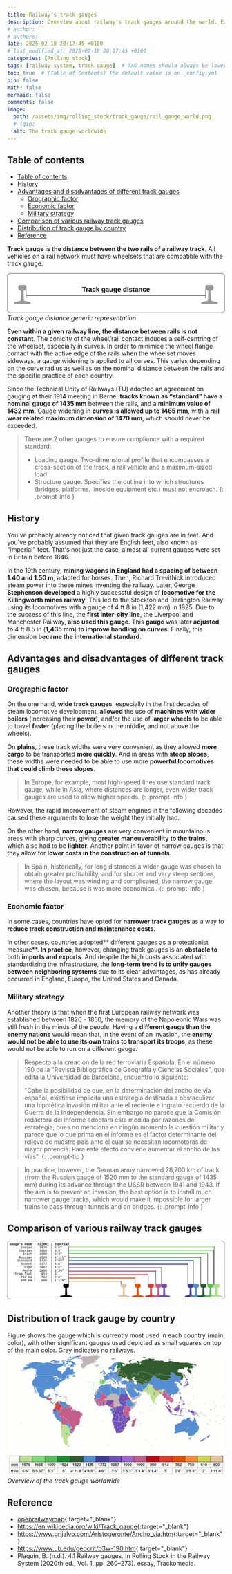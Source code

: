 ```yaml
---
title: Railway's track gauges
description: Overview about railway's track gauges around the world. Explaining historical context, standard gauge, variations, impact on speed and stability.
# author:
# authors:
date: 2025-02-18 20:17:45 +0100
# last_modified_at: 2025-02-18 20:17:45 +0100
categories: [Rolling stock]
tags: [railway system, track gauge]  # TAG names should always be lowercase
toc: true  # (Table of Contents) The default value is on _config.yml
pin: false
math: false
mermaid: false
comments: false
image:
  path: /assets/img/rolling_stock/track_gauge/rail_gauge_world.png
  # lqip:
  alt: The track gauge worldwide
---
```


## Table of contents

- [Table of contents](#table-of-contents)
- [History](#history)
- [Advantages and disadvantages of different track gauges](#advantages-and-disadvantages-of-different-track-gauges)
  - [Orographic factor](#orographic-factor)
  - [Economic factor](#economic-factor)
  - [Military strategy](#military-strategy)
- [Comparison of various railway track gauges](#comparison-of-various-railway-track-gauges)
- [Distribution of track gauge by country](#distribution-of-track-gauge-by-country)
- [Reference](#reference)

**Track gauge is the distance between the two rails of a railway track**. All vehicles on a rail network must have wheelsets that are compatible with the track gauge.

![Track gauge distance generic representation](/assets/img/rolling_stock/track_gauge/basic_track_gauge.svg)
_Track gauge distance generic representation_

**Even within a given railway line, the distance between rails is not constant**. The conicity of the wheel/rail contact induces a self-centring of the wheelset, especially in curves. In order to minimice the wheel flange contact with the active edge of the rails when the wheelset moves sideways, a gauge widening is applied to all curves. This varies depending on the curve radius as well as on the nominal distance between the rails and the specific practice of each country.

Since the Technical Unity of Railways (TU) adopted an agreement on gauging at their 1914 meeting in Berne: **tracks known as “standard” have a nominal gauge of 1435 mm** between the rails, and a **minimum value of 1432 mm**. Gauge widening in **curves is allowed up to 1465 mm**, with a **rail wear related maximum dimension of 1470 mm**, which should never be exceeded.

> There are 2 other gauges to ensure compliance with a required standard:
>
> - Loading gauge. Two-dimensional profile that encompasses a cross-section of the track, a rail vehicle and a maximum-sized load.
> - Structure gauge. Specifies the outline into which structures (bridges, platforms, lineside equipment etc.) must not encroach.
{: .prompt-info }

## History

You've probably already noticed that given track gauges are in feet. And you've probably assumed that they are English feet, also known as "imperial" feet. That's not just the case, almost all current gauges were set in Britain before 1846.

In the 19th century, **mining wagons in England had a spacing of between 1.40 and 1.50 m**, adapted for horses. Then, Richard Trevithick introduced steam power into these mines inventing the railway. Later, George **Stephenson developed** a highly successful design of **locomotive for the Killingworth mines railway**. This led to the Stockton and Darlington Railway using its locomotives with a gauge of 4 ft 8 in (1,422 mm) in 1825. Due to the success of this line, the **first inter-city line**, the Liverpool and Manchester Railway, **also used this gauge**. This **gauge** was later **adjusted to** 4 ft 8.5 in (**1,435 mm**) **to improve handling on curves**. Finally, this dimension **became the international standard**.

## Advantages and disadvantages of different track gauges

### Orographic factor

On the one hand, **wide track gauges**, especially in the first decades of steam locomotive development, **allowed** the use of **machines with wider boilers** (increasing their **power**), and/or the use of l**arger wheels** to be able to travel **faster** (placing the boilers in the middle, and not above the wheels).

On **plains**, these track widths were very convenient as they allowed **more cargo** to be transported **more quickly**. And in areas with **steep slopes**, these widths were needed to be able to use more **powerful locomotives that could climb those slopes**.

> In Europe, for example, most high-speed lines use standard track gauge, while in Asia, where distances are longer, even wider track gauges are used to allow higher speeds.
{: .prompt-info }

However, the rapid improvement of steam engines in the following decades caused these arguments to lose the weight they initially had.

On the other hand, **narrow gauges** are very convenient in mountainous areas with sharp curves, giving **greater maneuverability to the trains**, which also had to be **lighter**.
Another point in favor of narrow gauges is that they allow for **lower costs in the construction of tunnels**.

> In Spain, historically, for long distances a wider gauge was chosen to obtain greater profitability, and for shorter and very steep sections, where the layout was winding and complicated, the narrow gauge was chosen, because it was more economical.
{: .prompt-info }

### Economic factor

In some cases, countries have opted for **narrower track gauges** as a way to **reduce track construction and maintenance costs**.

In other cases, countries adopted** different gauges as a protectionist measure**. **In practice**, however, changing track gauges is an **obstacle to** both **imports and exports**. And despite the high costs associated with standardizing the infrastructure, the l**ong-term trend is to unify gauges between neighboring systems** due to its clear advantages, as has already occurred in England, Europe, the United States and Canada.

### Military strategy

Another theory is that when the first European railway network was established between 1820 - 1850, the memory of the Napoleonic Wars was still fresh in the minds of the people. Having a **different gauge than the enemy nations** would mean that, in the event of an invasion, the **enemy would not be able to use its own trains to transport its troops**, as these would not be able to run on a different gauge.

> Respecto a la creación de la red ferroviaria Española. En el número 190 de la "Revista Bibliográfica de Geografía y Ciencias Sociales", que edita la Universidad de Barcelona, encuentro lo siguiente:
>
> "Cabe la posibilidad de que, en la determinación del ancho de vía español, existiese implícita una estrategia destinada a obstaculizar una hipotética invasión militar ante el reciente e ingrato recuerdo de la Guerra de la Independencia. Sin embargo no parece que la Comisión redactora del informe adoptara esta medida por razones de estrategia, pues no menciona en ningún momento la cuestión militar y parece que lo que prima en el informe es el factor determinante del relieve de nuestro país ante el cual se necesitan locomotoras de mayor potencia: Para este efecto conviene aumentar el ancho de las vías".
{: .prompt-tip }

> In practice, however, the German army narrowed 28,700 km of track (from the Russian gauge of 1520 mm to the standard gauge of 1435 mm) during its advance through the USSR between 1941 and 1943. If the aim is to prevent an invasion, the best option is to install much narrower gauge tracks, which would make it impossible for larger trains to pass through tunnels and on bridges.
{: .prompt-info }

## Comparison of various railway track gauges

![Visual depiction of common railway track gauges](/assets/img/rolling_stock/track_gauge/track_gauges_comparation.svg)

## Distribution of track gauge by country

Figure shows the gauge which is currently most used in each country (main color), with other significant gauges used depicted as small squares on top of the main color. Grey indicates no railways.
![Overview of the track gauge worldwide](/assets/img/rolling_stock/track_gauge/rail_gauge_world.png)
_Overview of the track gauge worldwide_

## Reference

- [openrailwaymap](https://openrailwaymap.org/){:target="_blank"}
- <https://en.wikipedia.org/wiki/Track_gauge>{:target="_blank"}
- <https://www.grijalvo.com/Aristogeronte/Ancho_via.htm>{:target="_blank"}
- <https://www.ub.edu/geocrit/b3w-190.htm>{:target="_blank"}
- Plaquin, B. (n.d.). 4.1 Railway gauges. In Rolling Stock in the Railway System (2020th ed., Vol. 1, pp. 260–273). essay, Trackomedia.
